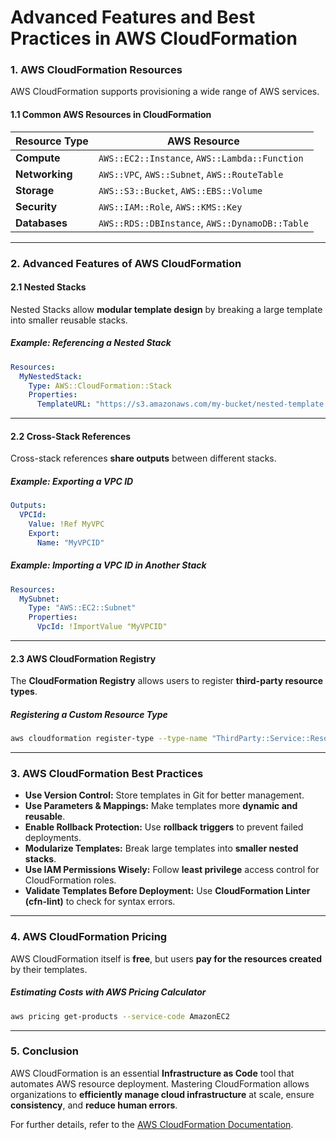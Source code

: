 # **Advanced Features and Best Practices in AWS CloudFormation**

### **1. AWS CloudFormation Resources**
AWS CloudFormation supports provisioning a wide range of AWS services.

#### **1.1 Common AWS Resources in CloudFormation**

| **Resource Type** | **AWS Resource** |
|------------------|-----------------|
| **Compute** | `AWS::EC2::Instance`, `AWS::Lambda::Function` |
| **Networking** | `AWS::VPC`, `AWS::Subnet`, `AWS::RouteTable` |
| **Storage** | `AWS::S3::Bucket`, `AWS::EBS::Volume` |
| **Security** | `AWS::IAM::Role`, `AWS::KMS::Key` |
| **Databases** | `AWS::RDS::DBInstance`, `AWS::DynamoDB::Table` |

---

### **2. Advanced Features of AWS CloudFormation**
#### **2.1 Nested Stacks**
Nested Stacks allow **modular template design** by breaking a large template into smaller reusable stacks.

##### **Example: Referencing a Nested Stack**
```yaml
Resources:
  MyNestedStack:
    Type: AWS::CloudFormation::Stack
    Properties:
      TemplateURL: "https://s3.amazonaws.com/my-bucket/nested-template.yaml"
```

---

#### **2.2 Cross-Stack References**
Cross-stack references **share outputs** between different stacks.

##### **Example: Exporting a VPC ID**
```yaml
Outputs:
  VPCId:
    Value: !Ref MyVPC
    Export:
      Name: "MyVPCID"
```
##### **Example: Importing a VPC ID in Another Stack**
```yaml
Resources:
  MySubnet:
    Type: "AWS::EC2::Subnet"
    Properties:
      VpcId: !ImportValue "MyVPCID"
```

---

#### **2.3 AWS CloudFormation Registry**
The **CloudFormation Registry** allows users to register **third-party resource types**.

##### **Registering a Custom Resource Type**
```sh
aws cloudformation register-type --type-name "ThirdParty::Service::Resource"
```

---

### **3. AWS CloudFormation Best Practices**
- **Use Version Control:** Store templates in Git for better management.
- **Use Parameters & Mappings:** Make templates more **dynamic and reusable**.
- **Enable Rollback Protection:** Use **rollback triggers** to prevent failed deployments.
- **Modularize Templates:** Break large templates into **smaller nested stacks**.
- **Use IAM Permissions Wisely:** Follow **least privilege** access control for CloudFormation roles.
- **Validate Templates Before Deployment:** Use **CloudFormation Linter (cfn-lint)** to check for syntax errors.

---

### **4. AWS CloudFormation Pricing**
AWS CloudFormation itself is **free**, but users **pay for the resources created** by their templates.

##### **Estimating Costs with AWS Pricing Calculator**
```sh
aws pricing get-products --service-code AmazonEC2
```

---

### **5. Conclusion**
AWS CloudFormation is an essential **Infrastructure as Code** tool that automates AWS resource deployment. Mastering CloudFormation allows organizations to **efficiently manage cloud infrastructure** at scale, ensure **consistency**, and **reduce human errors**.

For further details, refer to the [AWS CloudFormation Documentation](https://docs.aws.amazon.com/AWSCloudFormation/latest/UserGuide/Welcome.html). 